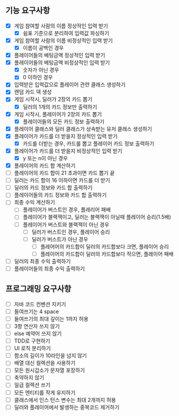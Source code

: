 ## 기능 요구사항

- [x] 게임 참여할 사람의 이름 정상적인 입력 받기
    - [x] 쉼표 기준으로 분리하여 입력값 파싱하기
- [x] 게임 참여할 사람의 이름 비정상적인 입력 받기
    - [x] 이름이 공백인 경우
- [x] 플레이어들의 베팅금액 정상적인 입력 받기
- [x] 플레이어들의 베팅금액 비정상적인 입력 받기
    - [x] 숫자가 아닌 경우
    - [x] 0 이하인 경우
- [x] 입력받은 입력값으로 플레이어 관련 클래스 생성하기
- [x] 랜덤 카드 덱 생성
- [x] 게임 시작시, 딜러가 2장의 카드 뽑기
    - [x] 딜러의 1개의 카드 정보만 출력하기
- [x] 게임 시작시, 플레이어가 2장의 카드 뽑기
    - [x] 플레이어들의 모든 카드 정보 출력하기
- [x] 플레이어 클래스와 딜러 클래스가 상속받는 유저 클래스 생성하기
- [x] 플레이어가 카드를 더 받을지 정상적인 입력 받기
    - [x] 카드를 더받는 경우, 카드를 뽑고 플레이어 카드 정보 출력하기
- [x] 플레이어가 카드를 더 받을지 비정상적인 입력 받기
    - [x] y 또는 n이 아닌 경우
- [x] 플레이어의 카드 합 계산하기
- [ ] 플레이어의 카드 합이 21 초과이면 카드 뽑기 끝
- [ ] 딜러는 카드 합이 16 이하이면 카드를 더 받기
- [ ] 딜러의 카드 정보와 카드 합 출력하기
- [ ] 플레이어들의 카드 정보와 카드 합 출력하기
- [ ] 최종 수익 계산하기
    - [ ] 플레이어가 버스트인 경우, 플레리어 패배
    - [ ] 플레이어가 블랙잭이고, 딜러는 블랙잭이 아닐때 플레이어 승리(1.5배)
    - [ ] 플레이어가 버스트와 블랙잭이 아닌 경우
        - [ ] 딜러가 버스트인 경우, 플레이어 승리
        - [ ] 딜러가 버스트가 아닌 경우
            - [ ] 플레어어의 카드합이 딜러의 카드합보다 크면, 플레이어 승리
            - [ ] 플레이어의 카드합이 딜러의 카드합보다 작으면, 플레이어 패배
- [ ] 딜러의 최종 수익 출력하기
- [ ] 플레이어들의 최종 수익 출력하기

## 프로그래밍 요구사항

- [ ] 자바 코드 컨벤션 지키기
- [ ] 들여쓰기는 4 space
- [ ] 들여쓰기의 최대 깊이는 1까지 허용
- [ ] 3항 연산자 쓰지 않기
- [ ] else 예약어 쓰지 않기
- [ ] TDD로 구현하기
- [ ] UI 로직 분리하기
- [ ] 함소의 길이가 10라인을 넘지 않기
- [ ] 배열 대신 컬렉션을 사용하기
- [ ] 모든 원시갑소가 문자열 포장하기
- [ ] 축약하지 않기
- [ ] 일급 컬렉션 쓰기
- [ ] 모든 엔티티를 작게 유지하기
- [ ] 클래스에서 인스 턴스 변수는 최대 2개까지 허용
- [ ] 딜러와 플레이어에서 발생하는 중복코드 제거하기
